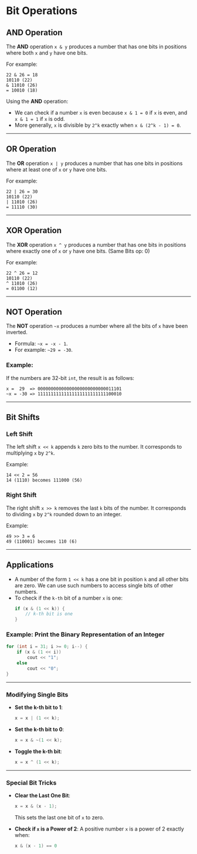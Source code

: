 # Bit Operations

## **AND Operation**
The **AND** operation `x & y` produces a number that has one bits in positions where both `x` and `y` have one bits. 

For example:
```
22 & 26 = 18
10110 (22)
& 11010 (26)
= 10010 (18)
```

Using the **AND** operation:
- We can check if a number `x` is even because `x & 1 = 0` if `x` is even, and `x & 1 = 1` if `x` is odd.
- More generally, `x` is divisible by `2^k` exactly when `x & (2^k - 1) = 0`.

---

## **OR Operation**
The **OR** operation `x | y` produces a number that has one bits in positions where at least one of `x` or `y` have one bits.

For example:
```
22 | 26 = 30
10110 (22)
| 11010 (26)
= 11110 (30)
```

---

## **XOR Operation**
The **XOR** operation `x ^ y` produces a number that has one bits in positions where exactly one of `x` or `y` have one bits.
(Same Bits op: 0)

For example:
```
22 ^ 26 = 12
10110 (22)
^ 11010 (26)
= 01100 (12)
```

---

## **NOT Operation**
The **NOT** operation `~x` produces a number where all the bits of `x` have been inverted.

- Formula: `~x = -x - 1`.
- For example: `~29 = -30`.

### Example:
If the numbers are 32-bit `int`, the result is as follows:
```
x =  29  => 00000000000000000000000000011101
~x = -30 => 11111111111111111111111111100010
```

---

## **Bit Shifts**

### Left Shift
The left shift `x << k` appends `k` zero bits to the number. It corresponds to multiplying `x` by `2^k`.

Example:
```
14 << 2 = 56
14 (1110) becomes 111000 (56)
```

### Right Shift
The right shift `x >> k` removes the last `k` bits of the number. It corresponds to dividing `x` by `2^k` rounded down to an integer.

Example:
```
49 >> 3 = 6
49 (110001) becomes 110 (6)
```

---

## **Applications**

- A number of the form `1 << k` has a one bit in position `k` and all other bits are zero. We can use such numbers to access single bits of other numbers.
- To check if the `k-th` bit of a number `x` is one:
  ```cpp
  if (x & (1 << k)) {
      // k-th bit is one
  }
  ```

### Example: Print the Binary Representation of an Integer
```cpp
for (int i = 31; i >= 0; i--) {
    if (x & (1 << i)) 
        cout << "1";
    else 
        cout << "0";
}
```

---

### Modifying Single Bits
- **Set the k-th bit to 1**:
  ```cpp
  x = x | (1 << k);
  ```
- **Set the k-th bit to 0**:
  ```cpp
  x = x & ~(1 << k);
  ```
- **Toggle the k-th bit**:
  ```cpp
  x = x ^ (1 << k);
  ```

---

### Special Bit Tricks
- **Clear the Last One Bit**: 
  ```cpp
  x = x & (x - 1);
  ```
  This sets the last one bit of `x` to zero.
  
- **Check if `x` is a Power of 2**:
  A positive number `x` is a power of 2 exactly when:
  ```cpp
  x & (x - 1) == 0
  ```